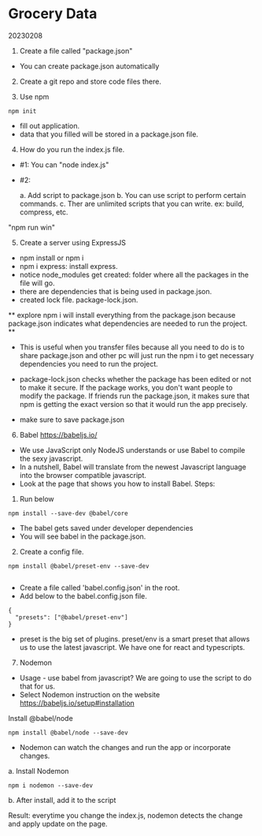# Grocery Data

20230208

1. Create a file called "package.json"
- You can create package.json automatically

2. Create a git repo and store code files there. 

3. Use npm
```
npm init
```
- fill out application.
- data that you filled will be stored in a  package.json file.

4. How do you run the index.js file.

- #1: You can "node index.js"
- #2: 

    a. Add script to package.json
    b. You can use script to perform certain commands. 
    c. Ther are unlimited scripts that you can write.
    ex: build, compress, etc.

"npm run win"

5. Create a server using ExpressJS
- npm install or npm i
- npm i express: install express.
- notice node_modules get created: folder where all the packages in the file will go.
- there are dependencies that is being used in package.json. 
- created lock file. package-lock.json.

** explore 
npm i will install everything from the package.json because package.json indicates what dependencies are needed to run the project.
**
- This is useful when you transfer files because all you need to do is to share package.json and other pc will just run the npm i to get necessary dependencies you need to run the project.

- package-lock.json checks whether the package has been edited or not to make it secure. If the package works, you don't want people to modify the package. If friends run the package.json, it makes sure that npm is getting the exact version so that it would run the app precisely.

- make sure to save package.json

6. Babel
https://babeljs.io/

- We use JavaScript only NodeJS understands or use Babel to compile the sexy javascript.
- In a nutshell, Babel will translate from the newest Javascript language into the browser compatible javascript.
- Look at the page that shows you how to install Babel. 
Steps:

1. Run below
```
npm install --save-dev @babel/core
```
- The babel gets saved under developer dependencies
- You will see babel in the package.json.
2. Create a config file.

```
npm install @babel/preset-env --save-dev


```
- Create a file called 'babel.config.json' in the root. 
- Add below to the babel.config.json file.

```
{
  "presets": ["@babel/preset-env"]
}
```
- preset is the big set of plugins. preset/env is a smart preset that allows us to use the latest javascript. We have one for react and typescripts.


7. Nodemon

- Usage - use babel from javascript? We are going to use the script to do that for us. 
- Select Nodemon instruction on the website
https://babeljs.io/setup#installation

Install @babel/node
```
npm install @babel/node --save-dev
```

- Nodemon can watch the changes and run the app or incorporate changes. 

a. Install Nodemon
```
npm i nodemon --save-dev
```

b. After install, add it to the script

Result: everytime you change the index.js, nodemon detects the change and apply update on the page.
